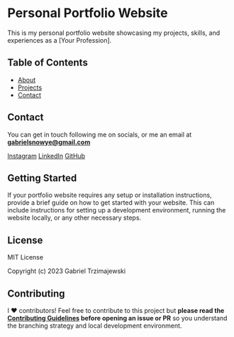 # Personal Portfolio Website

This is my personal portfolio website showcasing my projects, skills, and experiences as a [Your Profession].

## Table of Contents

- [About](https://snowye.dev/about)
- [Projects](https://snowye.dev/projects)
- [Contact](https://snowye.dev/contact)

## Contact

You can get in touch following me on socials, or me an email at **gabrielsnowye@gmail.com**

[Instagram](https://www.instagram.com/gabtrzimajewski)
[LinkedIn](https://linkedin.com/in/gabriel-trzimajewski)
[GitHub](https://github.com/Sn0wye)

## Getting Started

If your portfolio website requires any setup or installation instructions, provide a brief guide on how to get started with your website. This can include instructions for setting up a development environment, running the website locally, or any other necessary steps.

## License

MIT License

Copyright (c) 2023 Gabriel Trzimajewski

## Contributing

I ♥️ contributors! Feel free to contribute to this project but **please read the [Contributing Guidelines](CONTRIBUTING.md) before opening an issue or PR** so you understand the branching strategy and local development environment.
